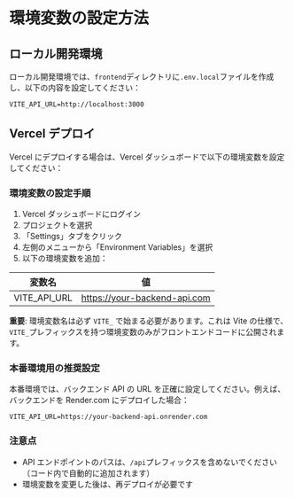 # 環境変数の設定方法

## ローカル開発環境

ローカル開発環境では、`frontend`ディレクトリに`.env.local`ファイルを作成し、以下の内容を設定してください：

```
VITE_API_URL=http://localhost:3000
```

## Vercel デプロイ

Vercel にデプロイする場合は、Vercel ダッシュボードで以下の環境変数を設定してください：

### 環境変数の設定手順

1. Vercel ダッシュボードにログイン
2. プロジェクトを選択
3. 「Settings」タブをクリック
4. 左側のメニューから「Environment Variables」を選択
5. 以下の環境変数を追加：

| 変数名       | 値                           |
| ------------ | ---------------------------- |
| VITE_API_URL | https://your-backend-api.com |

**重要**: 環境変数名は必ず `VITE_` で始まる必要があります。これは Vite の仕様で、`VITE_`プレフィックスを持つ環境変数のみがフロントエンドコードに公開されます。

### 本番環境用の推奨設定

本番環境では、バックエンド API の URL を正確に設定してください。例えば、バックエンドを Render.com にデプロイした場合：

```
VITE_API_URL=https://your-backend-api.onrender.com
```

### 注意点

- API エンドポイントのパスは、`/api`プレフィックスを含めないでください（コード内で自動的に追加されます）
- 環境変数を変更した後は、再デプロイが必要です
